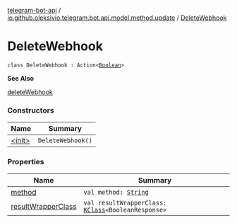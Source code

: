 [telegram-bot-api](../../index.md) / [io.github.oleksivio.telegram.bot.api.model.method.update](../index.md) / [DeleteWebhook](./index.md)

# DeleteWebhook

`class DeleteWebhook : Action<`[`Boolean`](https://kotlinlang.org/api/latest/jvm/stdlib/kotlin/-boolean/index.html)`>`

**See Also**

[deleteWebhook](#)

### Constructors

| Name | Summary |
|---|---|
| [&lt;init&gt;](-init-.md) | `DeleteWebhook()` |

### Properties

| Name | Summary |
|---|---|
| [method](method.md) | `val method: `[`String`](https://kotlinlang.org/api/latest/jvm/stdlib/kotlin/-string/index.html) |
| [resultWrapperClass](result-wrapper-class.md) | `val resultWrapperClass: `[`KClass`](https://kotlinlang.org/api/latest/jvm/stdlib/kotlin.reflect/-k-class/index.html)`<BooleanResponse>` |
